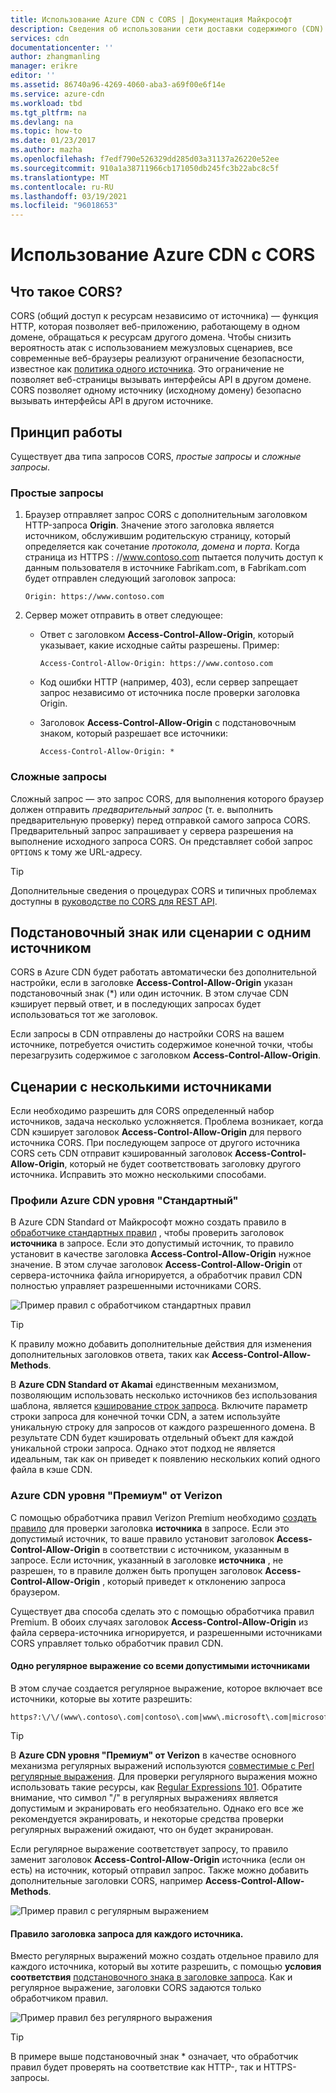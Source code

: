 ```yaml
---
title: Использование Azure CDN с CORS | Документация Майкрософт
description: Сведения об использовании сети доставки содержимого (CDN) Azure с общим доступом к ресурсам независимо от источника (CORS).
services: cdn
documentationcenter: ''
author: zhangmanling
manager: erikre
editor: ''
ms.assetid: 86740a96-4269-4060-aba3-a69f00e6f14e
ms.service: azure-cdn
ms.workload: tbd
ms.tgt_pltfrm: na
ms.devlang: na
ms.topic: how-to
ms.date: 01/23/2017
ms.author: mazha
ms.openlocfilehash: f7edf790e526329dd285d03a31137a26220e52ee
ms.sourcegitcommit: 910a1a38711966cb171050db245fc3b22abc8c5f
ms.translationtype: MT
ms.contentlocale: ru-RU
ms.lasthandoff: 03/19/2021
ms.locfileid: "96018653"
---
```

# <a name="using-azure-cdn-with-cors"></a>Использование Azure CDN с CORS
## <a name="what-is-cors"></a>Что такое CORS?
CORS (общий доступ к ресурсам независимо от источника) — функция HTTP, которая позволяет веб-приложению, работающему в одном домене, обращаться к ресурсам другого домена. Чтобы снизить вероятность атак с использованием межузловых сценариев, все современные веб-браузеры реализуют ограничение безопасности, известное как [политика одного источника](https://www.w3.org/Security/wiki/Same_Origin_Policy).  Это ограничение не позволяет веб-страницы вызывать интерфейсы API в другом домене.  CORS позволяет одному источнику (исходному домену) безопасно вызывать интерфейсы API в другом источнике.

## <a name="how-it-works"></a>Принцип работы
Существует два типа запросов CORS, *простые запросы* и *сложные запросы*.

### <a name="for-simple-requests"></a>Простые запросы

1. Браузер отправляет запрос CORS с дополнительным заголовком HTTP-запроса **Origin**. Значение этого заголовка является источником, обслужившим родительскую страницу, который определяется как сочетание *протокола,* *домена* и *порта*.  Когда страница из HTTPS \: //www.contoso.com пытается получить доступ к данным пользователя в источнике Fabrikam.com, в Fabrikam.com будет отправлен следующий заголовок запроса:

   `Origin: https://www.contoso.com`

2. Сервер может отправить в ответ следующее:

   * Ответ с заголовком **Access-Control-Allow-Origin**, который указывает, какие исходные сайты разрешены. Пример:

     `Access-Control-Allow-Origin: https://www.contoso.com`

   * Код ошибки HTTP (например, 403), если сервер запрещает запрос независимо от источника после проверки заголовка Origin.

   * Заголовок **Access-Control-Allow-Origin** с подстановочным знаком, который разрешает все источники:

     `Access-Control-Allow-Origin: *`

### <a name="for-complex-requests"></a>Сложные запросы

Сложный запрос — это запрос CORS, для выполнения которого браузер должен отправить *предварительный запрос* (т. е. выполнить предварительную проверку) перед отправкой самого запроса CORS. Предварительный запрос запрашивает у сервера разрешения на выполнение исходного запроса CORS. Он представляет собой запрос `OPTIONS` к тому же URL-адресу.

> [!TIP]
> Дополнительные сведения о процедурах CORS и типичных проблемах доступны в [руководстве по CORS для REST API](https://www.moesif.com/blog/technical/cors/Authoritative-Guide-to-CORS-Cross-Origin-Resource-Sharing-for-REST-APIs/).
>
>

## <a name="wildcard-or-single-origin-scenarios"></a>Подстановочный знак или сценарии с одним источником
CORS в Azure CDN будет работать автоматически без дополнительной настройки, если в заголовке **Access-Control-Allow-Origin** указан подстановочный знак (*) или один источник.  В этом случае CDN кэширует первый ответ, и в последующих запросах будет использоваться тот же заголовок.

Если запросы в CDN отправлены до настройки CORS на вашем источнике, потребуется очистить содержимое конечной точки, чтобы перезагрузить содержимое с заголовком **Access-Control-Allow-Origin**.

## <a name="multiple-origin-scenarios"></a>Сценарии с несколькими источниками
Если необходимо разрешить для CORS определенный набор источников, задача несколько усложняется. Проблема возникает, когда CDN кэширует заголовок **Access-Control-Allow-Origin** для первого источника CORS.  При последующем запросе от другого источника CORS сеть CDN отправит кэшированный заголовок **Access-Control-Allow-Origin**, который не будет соответствовать заголовку другого источника.  Исправить это можно несколькими способами.

### <a name="azure-cdn-standard-profiles"></a>Профили Azure CDN уровня "Стандартный"
В Azure CDN Standard от Майкрософт можно создать правило в [обработчике стандартных правил](cdn-standard-rules-engine-reference.md) , чтобы проверить заголовок **источника** в запросе. Если это допустимый источник, то правило установит в качестве заголовка **Access-Control-Allow-Origin** нужное значение. В этом случае заголовок **Access-Control-Allow-Origin** от сервера-источника файла игнорируется, а обработчик правил CDN полностью управляет разрешенными источниками CORS.

![Пример правил с обработчиком стандартных правил](./media/cdn-cors/cdn-standard-cors.png)

> [!TIP]
> К правилу можно добавить дополнительные действия для изменения дополнительных заголовков ответа, таких как **Access-Control-Allow-Methods**.
> 

В **Azure CDN Standard от Akamai** единственным механизмом, позволяющим использовать несколько источников без использования шаблона, является [кэширование строк запроса](cdn-query-string.md). Включите параметр строки запроса для конечной точки CDN, а затем используйте уникальную строку для запросов от каждого разрешенного домена. В результате CDN будет кэшировать отдельный объект для каждой уникальной строки запроса. Однако этот подход не является идеальным, так как он приведет к появлению нескольких копий одного файла в кэше CDN.  

### <a name="azure-cdn-premium-from-verizon"></a>Azure CDN уровня "Премиум" от Verizon
С помощью обработчика правил Verizon Premium необходимо [создать правило](./cdn-verizon-premium-rules-engine.md) для проверки заголовка **источника** в запросе.  Если это допустимый источник, то ваше правило установит заголовок **Access-Control-Allow-Origin** в соответствии с источником, указанным в запросе.  Если источник, указанный в заголовке **источника** , не разрешен, то в правиле должен быть пропущен заголовок **Access-Control-Allow-Origin** , который приведет к отклонению запроса браузером. 

Существует два способа сделать это с помощью обработчика правил Premium. В обоих случаях заголовок **Access-Control-Allow-Origin** из файла сервера-источника игнорируется, и разрешенными источниками CORS управляет только обработчик правил CDN.

#### <a name="one-regular-expression-with-all-valid-origins"></a>Одно регулярное выражение со всеми допустимыми источниками
В этом случае создается регулярное выражение, которое включает все источники, которые вы хотите разрешить: 

```http
https?:\/\/(www\.contoso\.com|contoso\.com|www\.microsoft\.com|microsoft.com\.com)$
```

> [!TIP]
> В **Azure CDN уровня "Премиум" от Verizon** в качестве основного механизма регулярных выражений используются [совместимые с Perl регулярные выражения](https://pcre.org/).  Для проверки регулярного выражения можно использовать такие ресурсы, как [Regular Expressions 101](https://regex101.com/).  Обратите внимание, что символ "/" в регулярных выражениях является допустимым и экранировать его необязательно. Однако его все же рекомендуется экранировать, и некоторые средства проверки регулярных выражений ожидают, что он будет экранирован.
> 
> 

Если регулярное выражение соответствует запросу, то правило заменит заголовок **Access-Control-Allow-Origin** источника (если он есть) на источник, который отправил запрос.  Также можно добавить дополнительные заголовки CORS, например **Access-Control-Allow-Methods**.

![Пример правил с регулярным выражением](./media/cdn-cors/cdn-cors-regex.png)

#### <a name="request-header-rule-for-each-origin"></a>Правило заголовка запроса для каждого источника.
Вместо регулярных выражений можно создать отдельное правило для каждого источника, который вы хотите разрешить, с помощью **условия соответствия** [подстановочного знака в заголовке запроса](/previous-versions/azure/mt757336(v=azure.100)#match-conditions). Как и регулярное выражение, заголовки CORS задаются только обработчиком правил. 

![Пример правил без регулярного выражения](./media/cdn-cors/cdn-cors-no-regex.png)

> [!TIP]
> В примере выше подстановочный знак * означает, что обработчик правил будет проверять на соответствие как HTTP-, так и HTTPS-запросы.
> 
>